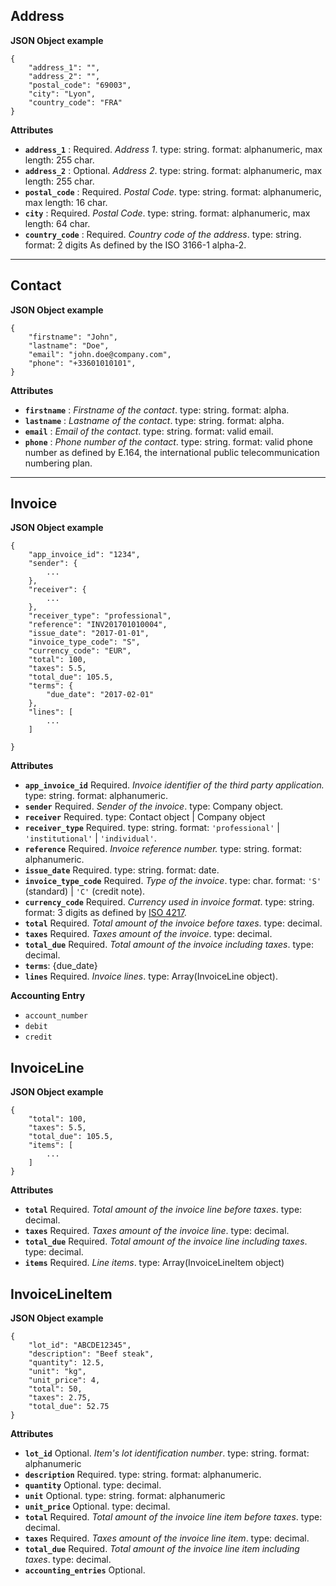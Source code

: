 ## Address

__JSON Object example__


```
{
	"address_1": "",
	"address_2": "",
	"postal_code": "69003",
	"city": "Lyon",
	"country_code": "FRA"
}
```

__Attributes__

- __`address_1`__ : Required. *Address 1*. type: string. format: alphanumeric, max length: 255 char.
- __`address_2`__ : Optional. *Address 2*. type: string. format: alphanumeric, max length: 255 char.
- __`postal_code`__ : Required. *Postal Code*. type: string. format: alphanumeric, max length: 16 char.
- __`city`__ : Required. *Postal Code*. type: string. format: alphanumeric, max length: 64 char.
- __`country_code`__ : Required. *Country code of the address*. type: string. format: 2 digits As defined by the ISO 3166-1 alpha-2.

___

## Contact

__JSON Object example__


```
{
	"firstname": "John",
	"lastname": "Doe",
	"email": "john.doe@company.com",
	"phone": "+33601010101",
}
```

__Attributes__

- __`firstname`__ : *Firstname of the contact*. type: string. format: alpha.
- __`lastname`__ : *Lastname of the contact*. type: string. format: alpha.
- __`email`__ : *Email of the contact*. type: string. format: valid email.
- __`phone`__ : *Phone number of the contact*. type: string. format: valid phone number as defined by E.164, the international public telecommunication numbering plan.

___

## Invoice

__JSON Object example__


```
{
	"app_invoice_id": "1234",
	"sender": {
		...
	},
	"receiver": {
		...
	},
	"receiver_type": "professional",
	"reference": "INV201701010004",
	"issue_date": "2017-01-01",
	"invoice_type_code": "S",
	"currency_code": "EUR",
	"total": 100,
	"taxes": 5.5,
	"total_due": 105.5,
	"terms": {
		"due_date": "2017-02-01"
	},
	"lines": [
		...
	]

}
```

__Attributes__

- __`app_invoice_id`__ Required. *Invoice identifier of the third party application.* type: string. format: alphanumeric.
- __`sender`__ Required. *Sender of the invoice*. type: Company object.
- __`receiver`__ Required. type: Contact object | Company object
- __`receiver_type`__ Required. type: string. format: `'professional'` | `'institutional'` | `'individual'`.
- __`reference`__ Required. *Invoice reference number.* type: string. format: alphanumeric.
- __`issue_date`__ Required. type: string. format: date.
- __`invoice_type_code`__ Required. *Type of the invoice*. type: char. format: `'S'` (standard) | `'C'` (credit note).
- __`currency_code`__ Required. *Currency used in invoice format*. type: string. format: 3 digits as defined by [ISO 4217](https://www.iso.org/iso-4217-currency-codes.html).
- __`total`__ Required. *Total amount of the invoice before taxes*. type: decimal. 
- __`taxes`__ Required. *Taxes amount of the invoice*. type: decimal.
- __`total_due`__ Required. *Total amount of the invoice including taxes*. type: decimal.
- __`terms`__: {due_date}
- __`lines`__ Required. *Invoice lines*. type: Array(InvoiceLine object).


__Accounting Entry__

- `account_number`
- `debit`
- `credit`


## InvoiceLine

__JSON Object example__


```
{
	"total": 100,
	"taxes": 5.5,
	"total_due": 105.5,
	"items": [
		...
	]
}
```

__Attributes__


- __`total`__ Required. *Total amount of the invoice line before taxes*. type: decimal.
- __`taxes`__ Required. *Taxes amount of the invoice line*. type: decimal.
- __`total_due`__ Required. *Total amount of the invoice line including taxes*. type: decimal. 
- __`items`__ Required. *Line items*. type: Array(InvoiceLineItem object)


## InvoiceLineItem

__JSON Object example__

```
{
	"lot_id": "ABCDE12345",
	"description": "Beef steak",
	"quantity": 12.5,
	"unit": "kg",
	"unit_price": 4,
	"total": 50,
	"taxes": 2.75,
	"total_due": 52.75
}
```

__Attributes__

- __`lot_id`__ Optional. *Item's lot identification number*. type: string. format: alphanumeric
- __`description`__ Required. type: string. format: alphanumeric. 
- __`quantity`__ Optional. type: decimal. 
- __`unit`__ Optional. type: string. format: alphanumeric
- __`unit_price`__ Optional. type: decimal. 
- __`total`__ Required. *Total amount of the invoice line item before taxes*. type: decimal.
- __`taxes`__ Required. *Taxes amount of the invoice line item*. type: decimal. 
- __`total_due`__ Required. *Total amount of the invoice line item including taxes*. type: decimal. 
- __`accounting_entries`__ Optional.